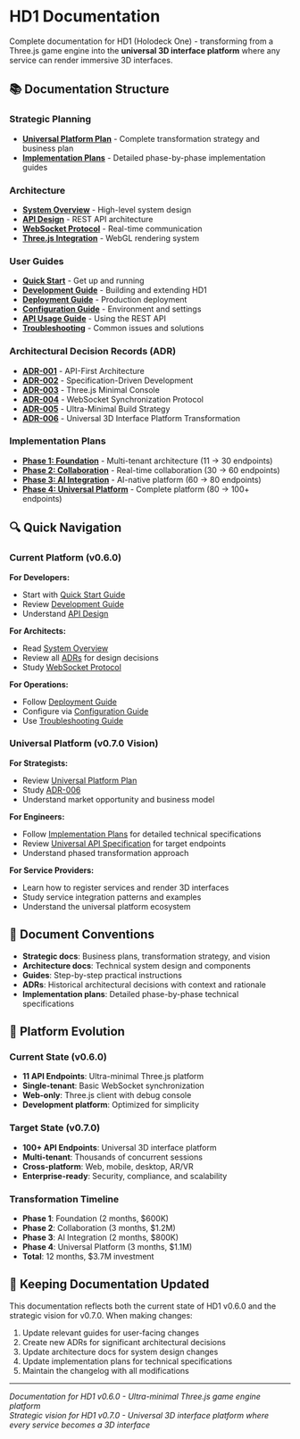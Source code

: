 # HD1 Documentation

Complete documentation for HD1 (Holodeck One) - transforming from a Three.js game engine into the **universal 3D interface platform** where any service can render immersive 3D interfaces.

## 📚 Documentation Structure

### Strategic Planning
- **[Universal Platform Plan](universal-interface-plan.md)** - Complete transformation strategy and business plan
- **[Implementation Plans](implementation/)** - Detailed phase-by-phase implementation guides

### Architecture
- **[System Overview](architecture/overview.md)** - High-level system design
- **[API Design](architecture/api-design.md)** - REST API architecture  
- **[WebSocket Protocol](architecture/websocket.md)** - Real-time communication
- **[Three.js Integration](architecture/threejs.md)** - WebGL rendering system

### User Guides
- **[Quick Start](guides/quick-start.md)** - Get up and running
- **[Development Guide](guides/development.md)** - Building and extending HD1
- **[Deployment Guide](guides/deployment.md)** - Production deployment
- **[Configuration Guide](guides/configuration.md)** - Environment and settings
- **[API Usage Guide](guides/api-usage.md)** - Using the REST API
- **[Troubleshooting](guides/troubleshooting.md)** - Common issues and solutions

### Architectural Decision Records (ADR)
- **[ADR-001](adr/001-api-first-architecture.md)** - API-First Architecture
- **[ADR-002](adr/002-specification-driven-development.md)** - Specification-Driven Development
- **[ADR-003](adr/003-threejs-minimal-console.md)** - Three.js Minimal Console
- **[ADR-004](adr/004-websocket-synchronization.md)** - WebSocket Synchronization Protocol
- **[ADR-005](adr/005-ultra-minimal-build.md)** - Ultra-Minimal Build Strategy
- **[ADR-006](adr/006-universal-3d-interface-transformation.md)** - Universal 3D Interface Platform Transformation

### Implementation Plans
- **[Phase 1: Foundation](implementation/phase-1-foundation.md)** - Multi-tenant architecture (11 → 30 endpoints)
- **[Phase 2: Collaboration](implementation/phase-2-collaboration.md)** - Real-time collaboration (30 → 60 endpoints)
- **[Phase 3: AI Integration](implementation/phase-3-ai-integration.md)** - AI-native platform (60 → 80 endpoints)
- **[Phase 4: Universal Platform](implementation/phase-4-universal-platform.md)** - Complete platform (80 → 100+ endpoints)

## 🔍 Quick Navigation

### Current Platform (v0.6.0)
**For Developers:**
- Start with [Quick Start Guide](guides/quick-start.md)
- Review [Development Guide](guides/development.md)
- Understand [API Design](architecture/api-design.md)

**For Architects:**
- Read [System Overview](architecture/overview.md)
- Review all [ADRs](adr/) for design decisions
- Study [WebSocket Protocol](architecture/websocket.md)

**For Operations:**
- Follow [Deployment Guide](guides/deployment.md)
- Configure via [Configuration Guide](guides/configuration.md)
- Use [Troubleshooting Guide](guides/troubleshooting.md)

### Universal Platform (v0.7.0 Vision)
**For Strategists:**
- Review [Universal Platform Plan](universal-interface-plan.md)
- Study [ADR-006](adr/006-universal-3d-interface-transformation.md)
- Understand market opportunity and business model

**For Engineers:**
- Follow [Implementation Plans](implementation/) for detailed technical specifications
- Review [Universal API Specification](../src/api-universal.yaml) for target endpoints
- Understand phased transformation approach

**For Service Providers:**
- Learn how to register services and render 3D interfaces
- Study service integration patterns and examples
- Understand the universal platform ecosystem

## 📖 Document Conventions

- **Strategic docs**: Business plans, transformation strategy, and vision
- **Architecture docs**: Technical system design and components
- **Guides**: Step-by-step practical instructions
- **ADRs**: Historical architectural decisions with context and rationale
- **Implementation plans**: Detailed phase-by-phase technical specifications

## 🔄 Platform Evolution

### Current State (v0.6.0)
- **11 API Endpoints**: Ultra-minimal Three.js platform
- **Single-tenant**: Basic WebSocket synchronization
- **Web-only**: Three.js client with debug console
- **Development platform**: Optimized for simplicity

### Target State (v0.7.0)
- **100+ API Endpoints**: Universal 3D interface platform
- **Multi-tenant**: Thousands of concurrent sessions
- **Cross-platform**: Web, mobile, desktop, AR/VR
- **Enterprise-ready**: Security, compliance, and scalability

### Transformation Timeline
- **Phase 1**: Foundation (2 months, $600K)
- **Phase 2**: Collaboration (3 months, $1.2M)
- **Phase 3**: AI Integration (2 months, $800K)
- **Phase 4**: Universal Platform (3 months, $1.1M)
- **Total**: 12 months, $3.7M investment

## 🔄 Keeping Documentation Updated

This documentation reflects both the current state of HD1 v0.6.0 and the strategic vision for v0.7.0. When making changes:

1. Update relevant guides for user-facing changes
2. Create new ADRs for significant architectural decisions
3. Update architecture docs for system design changes
4. Update implementation plans for technical specifications
5. Maintain the changelog with all modifications

---

*Documentation for HD1 v0.6.0 - Ultra-minimal Three.js game engine platform*  
*Strategic vision for HD1 v0.7.0 - Universal 3D interface platform where every service becomes a 3D interface*